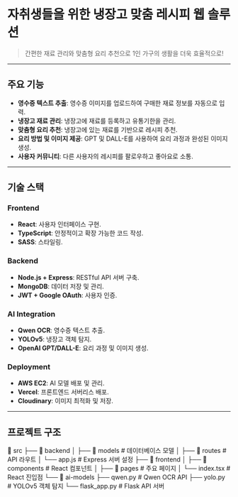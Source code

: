 # 자취생들을 위한 냉장고 맞춤 레시피 웹 솔루션

> 간편한 재료 관리와 맞춤형 요리 추천으로 1인 가구의 생활을 더욱 효율적으로!

---

## 주요 기능

- **영수증 텍스트 추출**: 영수증 이미지를 업로드하여 구매한 재료 정보를 자동으로 입력.
- **냉장고 재료 관리**: 냉장고에 재료를 등록하고 유통기한을 관리.
- **맞춤형 요리 추천**: 냉장고에 있는 재료를 기반으로 레시피 추천.
- **요리 방법 및 이미지 제공**: GPT 및 DALL-E를 사용하여 요리 과정과 완성된 이미지 생성.
- **사용자 커뮤니티**: 다른 사용자의 레시피를 팔로우하고 좋아요로 소통.

---

## 기술 스택

### **Frontend**
- **React**: 사용자 인터페이스 구현.
- **TypeScript**: 안정적이고 확장 가능한 코드 작성.
- **SASS**: 스타일링.

### **Backend**
- **Node.js + Express**: RESTful API 서버 구축.
- **MongoDB**: 데이터 저장 및 관리.
- **JWT + Google OAuth**: 사용자 인증.

### **AI Integration**
- **Qwen OCR**: 영수증 텍스트 추출.
- **YOLOv5**: 냉장고 객체 탐지.
- **OpenAI GPT/DALL-E**: 요리 과정 및 이미지 생성.

### **Deployment**
- **AWS EC2**: AI 모델 배포 및 관리.
- **Vercel**: 프론트엔드 서버리스 배포.
- **Cloudinary**: 이미지 최적화 및 저장.

---

## 프로젝트 구조
📂 src ├── 📂 backend │ ├── 📂 models # 데이터베이스 모델 │ ├── 📂 routes # API 라우트 │ └── app.js # Express 서버 설정 ├── 📂 frontend │ ├── 📂 components # React 컴포넌트 │ ├── 📂 pages # 주요 페이지 │ └── index.tsx # React 진입점 └── 📂 ai-models ├── qwen.py # Qwen OCR API ├── yolo.py # YOLOv5 객체 탐지 └── flask_app.py # Flask API 서버
